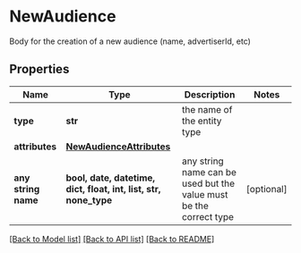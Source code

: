 # NewAudience

Body for the creation of a new audience (name, advertiserId, etc)

## Properties
Name | Type | Description | Notes
------------ | ------------- | ------------- | -------------
**type** | **str** | the name of the entity type | 
**attributes** | [**NewAudienceAttributes**](NewAudienceAttributes.md) |  | 
**any string name** | **bool, date, datetime, dict, float, int, list, str, none_type** | any string name can be used but the value must be the correct type | [optional]

[[Back to Model list]](../README.md#documentation-for-models) [[Back to API list]](../README.md#documentation-for-api-endpoints) [[Back to README]](../README.md)


